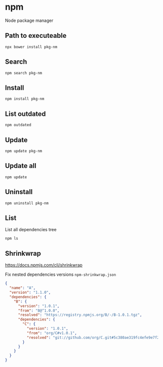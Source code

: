 # npm

Node package manager

## Path to executeable

    npx bower install pkg-nm

## Search

    npm search pkg-nm

## Install

    npm install pkg-nm

## List outdated

    npm outdated

## Update

    npm update pkg-nm

## Update all

    npm update

## Uninstall

    npm uninstall pkg-nm

## List

List all dependencies tree

    npm ls

## Shrinkwrap

<https://docs.npmjs.com/cli/shrinkwrap>

Fix nested dependencies versions `npm-shrinkwrap.json`

```json
{
  "name": "A",
  "version": "1.1.0",
  "dependencies": {
    "B": {
      "version": "1.0.1",
      "from": "B@^1.0.0",
      "resolved": "https://registry.npmjs.org/B/-/B-1.0.1.tgz",
      "dependencies": {
        "C": {
          "version": "1.0.1",
          "from": "org/C#v1.0.1",
          "resolved": "git://github.com/org/C.git#5c380ae319fc4efe9e7f2d9c78b0faa588fd99b4"
        }
      }
    }
  }
}
```

